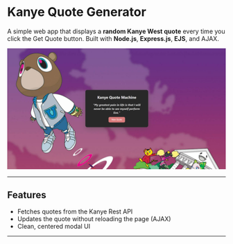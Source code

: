 #  Kanye Quote Generator

A simple web app that displays a **random Kanye West quote** every time you click the Get Quote button. Built with **Node.js**, **Express.js**, **EJS**, and AJAX.

![screenshot](/public/Screenshot.png)

---

## Features

-  Fetches quotes from the Kanye Rest API
-  Updates the quote without reloading the page (AJAX)
-  Clean, centered modal UI 
  

---
